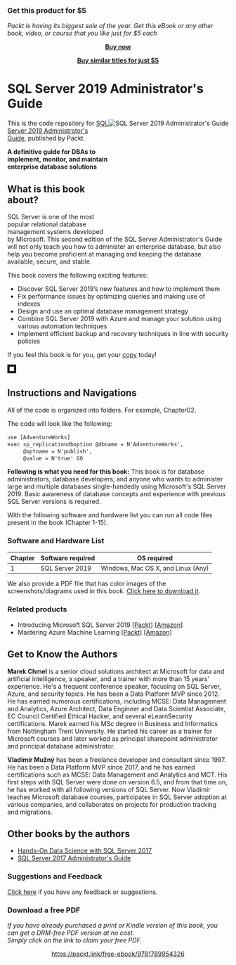 
### Get this product for $5

<i>Packt is having its biggest sale of the year. Get this eBook or any other book, video, or course that you like just for $5 each</i>


<b><p align='center'>[Buy now](https://packt.link/9781789954326)</p></b>


<b><p align='center'>[Buy similar titles for just $5](https://subscription.packtpub.com/search)</p></b>


# SQL Server 2019 Administrator's Guide

<a href="https://www.packtpub.com/product/sql-server-2019-administrator-s-guide-second-edition/9781789954326"><img src="https://static.packt-cdn.com/products/9781789954326/cover/smaller" alt="SQL Server 2019 Administrator's Guide" height="256px" align="right"></a>

This is the code repository for [SQL Server 2019 Administrator's Guide](https://www.packtpub.com/product/sql-server-2019-administrator-s-guide-second-edition/9781789954326), published by Packt.

**A definitive guide for DBAs to implement, monitor, and maintain enterprise database solutions**

## What is this book about?
SQL Server is one of the most popular relational database management systems developed by Microsoft. This second edition of the SQL Server Administrator's Guide will not only teach you how to administer an enterprise database, but also help you become proficient at managing and keeping the database available, secure, and stable.

This book covers the following exciting features: 

* Discover SQL Server 2019’s new features and how to implement them
* Fix performance issues by optimizing queries and making use of indexes
* Design and use an optimal database management strategy
* Combine SQL Server 2019 with Azure and manage your solution using various automation techniques
* Implement efficient backup and recovery techniques in line with security policies

If you feel this book is for you, get your [copy](https://www.amazon.com/dp/1789954320) today!

<a href="https://www.packtpub.com/?utm_source=github&utm_medium=banner&utm_campaign=GitHubBanner"><img src="https://raw.githubusercontent.com/PacktPublishing/GitHub/master/GitHub.png" 
alt="https://www.packtpub.com/" border="5" /></a>


## Instructions and Navigations
All of the code is organized into folders. For example, Chapter02.

The code will look like the following:
```
use [AdventureWorks] 
exec sp_replicationdboption @dbname = N'AdventureWorks',    
     @optname = N'publish',   
     @value = N'true' GO
```

**Following is what you need for this book:**
This book is for database administrators, database developers, and anyone who wants to administer large and multiple databases single-handedly using Microsoft's SQL Server 2019. Basic awareness of database concepts and experience with previous SQL Server versions is required.

With the following software and hardware list you can run all code files present in the book (Chapter 1-15).

### Software and Hardware List

| Chapter  | Software required                   | OS required                        |
| -------- | ------------------------------------| -----------------------------------|
| 1        | SQL Server 2019                    | Windows, Mac OS X, and Linux (Any) |


We also provide a PDF file that has color images of the screenshots/diagrams used in this book. [Click here to download it](https://static.packt-cdn.com/downloads/9781789954326_ColorImages.pdf).

### Related products 
* Introducing Microsoft SQL Server 2019 [[Packt]](https://www.packtpub.com/product/introducing-microsoft-sql-server-2019/9781838826215) [[Amazon]](https://www.amazon.com/dp/1838826211)
* Mastering Azure Machine Learning [[Packt]](https://www.packtpub.com/product/mastering-azure-machine-learning/9781789807554) [[Amazon]](https://www.amazon.com/dp/1789807557)

## Get to Know the Authors
**Marek Chmel**
is a senior cloud solutions architect at Microsoft for data and artificial intelligence, a speaker, and a trainer with more than 15 years' experience. He's a frequent conference speaker, focusing on SQL Server, Azure, and security topics. He has been a Data Platform MVP since 2012. He has earned numerous certifications, including MCSE: Data Management and Analytics, Azure Architect, Data Engineer and Data Scientist Associate, EC Council Certified Ethical Hacker, and several eLearnSecurity certifications. Marek earned his MSc degree in Business and Informatics from Nottingham Trent University. He started his career as a trainer for Microsoft courses and later worked as principal sharepoint administrator and principal database administrator.

**Vladimír Mužný**
has been a freelance developer and consultant since 1997. He has been a Data Platform MVP since 2017, and he has earned certifications such as MCSE: Data Management and Analytics and MCT. His first steps with SQL Server were done on version 6.5, and from that time on, he has worked with all following versions of SQL Server. Now Vladimir teaches Microsoft database courses, participates in SQL Server adoption at various companies, and collaborates on projects for production tracking and migrations.


## Other books by the authors
* [Hands-On Data Science with SQL Server 2017](https://www.packtpub.com/product/hands-on-data-science-with-sql-server-2017/9781788996341)
* [SQL Server 2017 Administrator's Guide](https://www.packtpub.com/product/sql-server-2017-administrator-s-guide/9781786462541)

### Suggestions and Feedback
[Click here](https://docs.google.com/forms/d/e/1FAIpQLSdy7dATC6QmEL81FIUuymZ0Wy9vH1jHkvpY57OiMeKGqib_Ow/viewform) if you have any feedback or suggestions.

### Download a free PDF

 <i>If you have already purchased a print or Kindle version of this book, you can get a DRM-free PDF version at no cost.<br>Simply click on the link to claim your free PDF.</i>
<p align="center"> <a href="https://packt.link/free-ebook/9781789954326">https://packt.link/free-ebook/9781789954326 </a> </p>